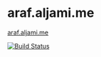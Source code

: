 # araf.aljami.me
[araf.aljami.me](https://araf.aljami.me/)

[![Build Status](https://dev.azure.com/ajami1331/ajami1331/_apis/build/status/CLown1331.araf.aljami.me%20-%20CI?branchName=master)](https://dev.azure.com/ajami1331/ajami1331/_build/latest?definitionId=8&branchName=master)
